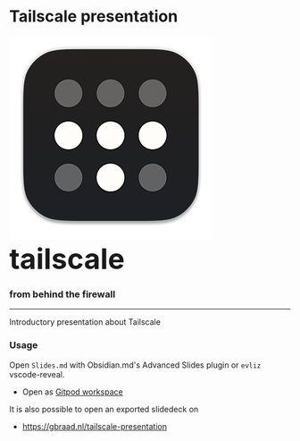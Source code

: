 Tailscale presentation
======================


![](./logo.png)<br/>
<span style="font-size:3.6em;font-weight:bold">tailscale</span>
### <span style="text-transform:lowercase">from behind the firewall</span>

---

Introductory presentation about Tailscale


### Usage

Open `Slides.md` with Obsidian.md's Advanced Slides plugin
or `evliz` vscode-reveal.

  * Open as [Gitpod workspace](https://gitpod.io/new/#https://github.com/gbraad/tailscale-presentation)

It is also possible to open an exported slidedeck on

  * https://gbraad.nl/tailscale-presentation
